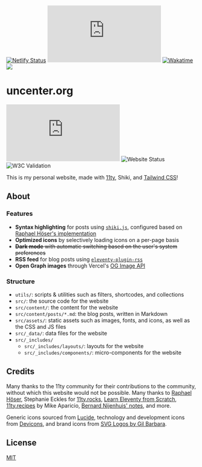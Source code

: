 [![Netlify Status](https://api.netlify.com/api/v1/badges/0be102c8-f30f-48ad-a0f0-7fb84eea2740/deploy-status)](https://app.netlify.com/sites/uncenter/deploys)
![Last Commit Date](https://img.shields.io/github/last-commit/uncenter/uncenter.org?color=pink)
[![Wakatime](https://wakatime.com/badge/user/44269a44-02c2-486c-a2ea-494b7071737e/project/37a0a8c7-515a-4f8e-90bc-cfab440d9035.svg)](https://wakatime.com/badge/user/44269a44-02c2-486c-a2ea-494b7071737e/project/37a0a8c7-515a-4f8e-90bc-cfab440d9035)
![](https://img.shields.io/badge/spaghetti%20code-yes-success)

# uncenter.org

![GitHub](https://img.shields.io/github/license/uncenter/uncenter.org)
![Website Status](https://img.shields.io/website?down_color=red&down_message=down&up_color=green&up_message=online&url=https%3A%2F%2Funcenter.org)
![W3C Validation](https://img.shields.io/w3c-validation/html?targetUrl=https%3A%2F%2Funcenter.org)

This is my personal website, made with [11ty](https://www.11ty.dev/), Shiki, and [Tailwind CSS](https://tailwindcss.com/)!

## About

### Features

- **Syntax highlighting** for posts using [`shiki.js`](https://github.com/shikijs/shiki), configured based on [Raphael Höser's implementation](https://www.hoeser.dev/blog/2023-02-01-syntax-highlight/)
- **Optimized icons** by selectively loading icons on a per-page basis
- ~~**Dark mode** with automatic switching based on the user's system preferences~~
- **RSS feed** for blog posts using [`eleventy-plugin-rss`](https://github.com/11ty/eleventy-plugin-rss)
- **Open Graph images** through Vercel's [OG Image API](https://og-image.vercel.app/)

### Structure

- `utils/`: scripts & utilities such as filters, shortcodes, and collections
- `src/`: the source code for the website
- `src/content/`: the content for the website
- `src/content/posts/*.md`: the blog posts, written in Markdown
- `src/assets/`: static assets such as images, fonts, and icons, as well as the CSS and JS files
- `src/_data/`: data files for the website
- `src/_includes/`
  - `src/_includes/layouts/`: layouts for the website
  - `src/_includes/components/`: micro-components for the website

## Credits

Many thanks to the 11ty community for their contributions to the community, without which this website would not be possible.
Many thanks to [Raphael Höser](https://www.hoeser.dev/), Stephanie Eckles for [11ty.rocks](https://11ty.rocks/), [Learn Eleventy from Scratch](https://learneleventyfromscratch.com/), [11ty.recipes](https://11ty.recipes/) by Mike Aparicio, [Bernard Nijenhuis' notes](https://bnijenhuis.nl/), and more.

Generic icons sourced from [Lucide](https://lucide.dev/), technology and development icons from [Devicons](https://devicon.dev/), and brand icons from [SVG Logos by Gil Barbara](https://github.com/gilbarbara/logos).

## License

[MIT](LICENSE.md)
